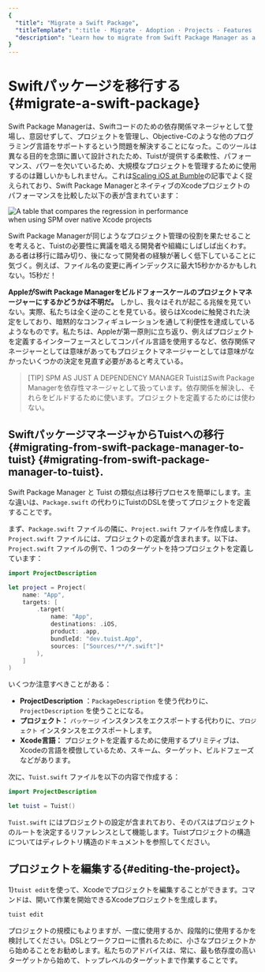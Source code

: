 ```yaml
---
{
  "title": "Migrate a Swift Package",
  "titleTemplate": ":title · Migrate · Adoption · Projects · Features · Guides · Tuist",
  "description": "Learn how to migrate from Swift Package Manager as a solution for managing your projects to Tuist projects."
}
---
```

# Swiftパッケージを移行する {#migrate-a-swift-package}

Swift Package
Managerは、Swiftコードのための依存関係マネージャとして登場し、意図せずして、プロジェクトを管理し、Objective-Cのような他のプログラミング言語をサポートするという問題を解決することになった。このツールは異なる目的を念頭に置いて設計されたため、Tuistが提供する柔軟性、パフォーマンス、パワーを欠いているため、大規模なプロジェクトを管理するために使用するのは難しいかもしれません。これは[Scaling
iOS at
Bumble](https://medium.com/bumble-tech/scaling-ios-at-bumble-239e0fa009f2)の記事でよく捉えられており、Swift
Package ManagerとネイティブのXcodeプロジェクトのパフォーマンスを比較した以下の表が含まれています：

<img style="max-width: 400px;" alt="A table that compares the regression in performance when using SPM over native Xcode projects" src="/images/guides/start/migrate/performance-table.webp">

Swift Package
Managerが同じようなプロジェクト管理の役割を果たせることを考えると、Tuistの必要性に異議を唱える開発者や組織にしばしば出くわす。ある者は移行に踏み切り、後になって開発者の経験が著しく低下していることに気づく。例えば、ファイル名の変更に再インデックスに最大15秒かかるかもしれない。15秒だ！

**AppleがSwift Package Managerをビルドフォースケールのプロジェクトマネージャーにするかどうかは不明だ。**
しかし、我々はそれが起こる兆候を見ていない。実際、私たちは全く逆のことを見ている。彼らはXcodeに触発された決定をしており、暗黙的なコンフィギュレーションを通して利便性を達成しているようなものです。私たちは、Appleが第一原則に立ち返り、例えばプロジェクトを定義するインターフェースとしてコンパイル言語を使用するなど、依存関係マネージャーとしては意味があってもプロジェクトマネージャーとしては意味がなかったいくつかの決定を見直す必要があると考えている。

> [TIP] SPM AS JUST A DEPENDENCY MANAGER TuistはSwift Package
> Managerを依存性マネージャとして扱っています。依存関係を解決し、それらをビルドするために使います。プロジェクトを定義するためには使わない。

## SwiftパッケージマネージャからTuistへの移行{#migrating-from-swift-package-manager-to-tuist} {#migrating-from-swift-package-manager-to-tuist}.

Swift Package Manager と Tuist の類似点は移行プロセスを簡単にします。主な違いは、`Package.swift`
の代わりにTuistのDSLを使ってプロジェクトを定義することです。

まず、`Package.swift` ファイルの隣に、`Project.swift` ファイルを作成します。`Project.swift`
ファイルには、プロジェクトの定義が含まれます。以下は、`Project.swift` ファイルの例で、1 つのターゲットを持つプロジェクトを定義しています：

```swift
import ProjectDescription

let project = Project(
    name: "App",
    targets: [
        .target(
            name: "App",
            destinations: .iOS,
            product: .app,
            bundleId: "dev.tuist.App",
            sources: ["Sources/**/*.swift"]*
        ),
    ]
)
```

いくつか注意すべきことがある：

- **ProjectDescription** ：`PackageDescription` を使う代わりに、`ProjectDescription`
  を使うことになる。
- **プロジェクト：** `パッケージ` インスタンスをエクスポートする代わりに、`プロジェクト` インスタンスをエクスポートします。
- **Xcode言語：**
  プロジェクトを定義するために使用するプリミティブは、Xcodeの言語を模倣しているため、スキーム、ターゲット、ビルドフェーズなどがあります。

次に、`Tuist.swift` ファイルを以下の内容で作成する：

```swift
import ProjectDescription

let tuist = Tuist()
```

`Tuist.swift`
にはプロジェクトの設定が含まれており、そのパスはプロジェクトのルートを決定するリファレンスとして機能します。Tuistプロジェクトの構造については<LocalizedLink href="/guides/features/projects/directory-structure">ディレクトリ構造</LocalizedLink>のドキュメントを参照してください。

## プロジェクトを編集する{#editing-the-project}。

1}`tuist
edit`</LocalizedLink>を使って、Xcodeでプロジェクトを編集することができます。コマンドは、開いて作業を開始できるXcodeプロジェクトを生成します。

```bash
tuist edit
```

プロジェクトの規模にもよりますが、一度に使用するか、段階的に使用するかを検討してください。DSLとワークフローに慣れるために、小さなプロジェクトから始めることをお勧めします。私たちのアドバイスは、常に、最も依存度の高いターゲットから始めて、トップレベルのターゲットまで作業することです。
